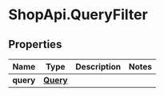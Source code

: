 # ShopApi.QueryFilter

## Properties
Name | Type | Description | Notes
------------ | ------------- | ------------- | -------------
**query** | [**Query**](Query.md) |  | 
